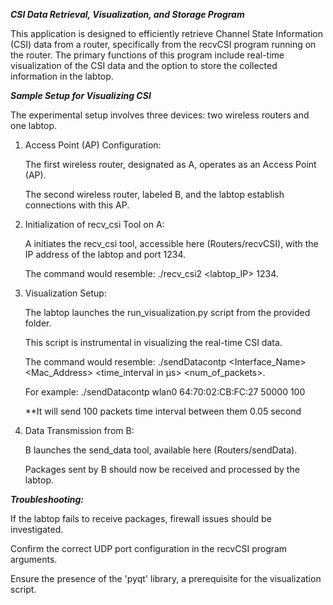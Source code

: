 ***CSI Data Retrieval, Visualization, and Storage Program***

   This application is designed to efficiently retrieve Channel State Information (CSI) data from a router, specifically from the recvCSI program running on the      router. The primary functions of this program include real-time visualization of the CSI data and the option to store the collected information in the labtop.

***Sample Setup for Visualizing CSI***

   The experimental setup involves three devices: two wireless routers and one labtop.

1. Access Point (AP) Configuration:
   
   The first wireless router, designated as A, operates as an Access Point (AP).

   The second wireless router, labeled B, and the labtop establish connections with this AP.

3. Initialization of recv_csi Tool on A:
   
   A initiates the recv_csi tool, accessible here (Routers/recvCSI), with the IP address of the labtop and port 1234.

   The command would resemble: ./recv_csi2 <labtop_IP> 1234.

5. Visualization Setup:
   
   The labtop launches the run_visualization.py script from the provided folder.

   This script is instrumental in visualizing the real-time CSI data.

   The command would resemble: ./sendDatacontp <Interface_Name> <Mac_Address> <time_interval in µs> <num_of_packets>. 

   For example: ./sendDatacontp wlan0 64:70:02:CB:FC:27 50000 100

   **It will send 100 packets time interval between them 0.05 second

7. Data Transmission from B:
   
   B launches the send_data tool, available here (Routers/sendData).

   Packages sent by B should now be received and processed by the labtop.

***Troubleshooting:***

   If the labtop fails to receive packages, firewall issues should be investigated.

   Confirm the correct UDP port configuration in the recvCSI program arguments.

   Ensure the presence of the 'pyqt' library, a prerequisite for the visualization script.




